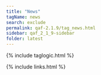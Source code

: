 ```yaml
---
title: "News"
tagName: news
search: exclude
permalink: qaf-2.1.9/tag_news.html
sidebar: qaf_2_1_9-sidebar
folder: latest
---
```

{% include taglogic.html %}

{% include links.html %}

